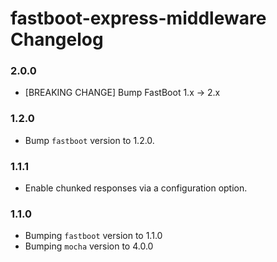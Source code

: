 # fastboot-express-middleware Changelog

### 2.0.0
* [BREAKING CHANGE] Bump FastBoot 1.x -> 2.x

### 1.2.0

* Bump `fastboot` version to 1.2.0.

### 1.1.1

* Enable chunked responses via a configuration option.

### 1.1.0

* Bumping `fastboot` version to 1.1.0
* Bumping `mocha` version to 4.0.0
